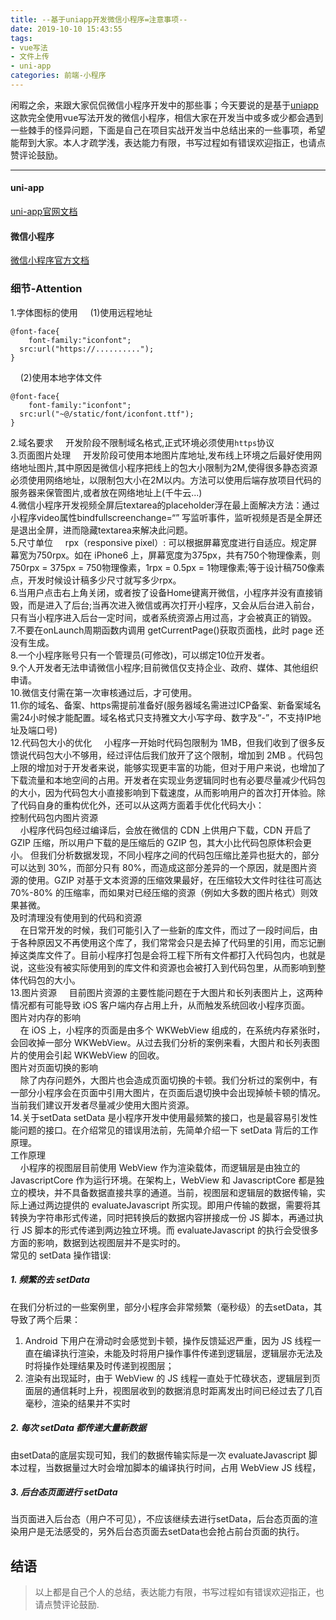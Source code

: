 ```yaml
---
title: --基于uniapp开发微信小程序=注意事项--
date: 2019-10-10 15:43:55
tags: 
- vue写法
- 文件上传
- uni-app
categories: 前端-小程序
---
```

 
  闲暇之余，来跟大家侃侃微信小程序开发中的那些事；今天要说的是基于[uniapp](https://uniapp.dcloud.io/)这款完全使用vue写法开发的微信小程序，相信大家在开发当中或多或少都会遇到一些棘手的怪异问题，下面是自己在项目实战开发当中总结出来的一些事项，希望能帮到大家。本人才疏学浅，表达能力有限，书写过程如有错误欢迎指正，也请点赞评论鼓励。

  ---
  <!--more-->
  #### uni-app
  [uni-app官网文档](https://uniapp.dcloud.io/)
  #### 微信小程序
  [微信小程序官方文档](https://developers.weixin.qq.com/miniprogram/dev/framework/config.html)
  ### 细节-Attention

  1.字体图标的使用
  &nbsp;&nbsp;&nbsp;&nbsp;(1)使用远程地址

  ```
  @font-face{
	  font-family:"iconfont";
    src:url("https://..........");
  }
  ```
  &nbsp;&nbsp;&nbsp;&nbsp;(2)使用本地字体文件
  ```
  @font-face{
	  font-family:"iconfont";
    src:url("~@/static/font/iconfont.ttf");
  }
  ```
  2.域名要求
  &nbsp;&nbsp;&nbsp;&nbsp;开发阶段不限制域名格式,正式环境必须使用`https`协议<br>
  3.页面图片处理
  &nbsp;&nbsp;&nbsp;&nbsp;开发阶段可使用本地图片库地址,发布线上环境之后最好使用网络地址图片,其中原因是微信小程序把线上的包大小限制为2M,使得很多静态资源必须使用网络地址，以限制包大小在2M以内。方法可以使用后端存放项目代码的服务器来保管图片,或者放在网络地址上(千牛云...)<br>
  4.微信小程序开发视频全屏后textarea的placeholder浮在最上面解决方法：通过小程序video属性bindfullscreenchange=“” 写监听事件，监听视频是否是全屏还是退出全屏，进而隐藏textarea来解决此问题。<br>
  5.尺寸单位
  &nbsp;&nbsp;&nbsp;&nbsp;rpx（responsive pixel）: 可以根据屏幕宽度进行自适应。规定屏幕宽为750rpx。如在 iPhone6 上，屏幕宽度为375px，共有750个物理像素，则750rpx = 375px = 750物理像素，1rpx = 0.5px = 1物理像素;等于设计稿750像素点，开发时候设计稿多少尺寸就写多少rpx。<br>
  6.当用户点击右上角关闭，或者按了设备Home键离开微信，小程序并没有直接销毁，而是进入了后台;当再次进入微信或再次打开小程序，又会从后台进入前台，只有当小程序进入后台一定时间，或者系统资源占用过高，才会被真正的销毁。<br>
  7.不要在onLaunch周期函数内调用 getCurrentPage()获取页面栈，此时 page 还没有生成。<br>
  8.一个小程序账号只有一个管理员(可修改)，可以绑定10位开发者。<br>
  9.个人开发者无法申请微信小程序;目前微信仅支持企业、政府、媒体、其他组织申请。<br>
  10.微信支付需在第一次审核通过后，才可使用。<br>
  11.你的域名、备案、https需提前准备好(服务器域名需进过ICP备案、新备案域名需24小时候才能配置。域名格式只支持雅文大小写字母、数字及“-”，不支持IP地址及端口号)<br>
  12.代码包大小的优化
  &nbsp;&nbsp;&nbsp;&nbsp;小程序一开始时代码包限制为 1MB，但我们收到了很多反馈说代码包大小不够用，经过评估后我们放开了这个限制，增加到 2MB 。代码包上限的增加对于开发者来说，能够实现更丰富的功能，但对于用户来说，也增加了下载流量和本地空间的占用。开发者在实现业务逻辑同时也有必要尽量减少代码包的大小，因为代码包大小直接影响到下载速度，从而影响用户的首次打开体验。除了代码自身的重构优化外，还可以从这两方面着手优化代码大小：<br>
  控制代码包内图片资源<br>
  &nbsp;&nbsp;&nbsp;&nbsp;小程序代码包经过编译后，会放在微信的 CDN 上供用户下载，CDN 开启了 GZIP 压缩，所以用户下载的是压缩后的 GZIP 包，其大小比代码包原体积会更小。 但我们分析数据发现，不同小程序之间的代码包压缩比差异也挺大的，部分可以达到 30%，而部分只有 80%，而造成这部分差异的一个原因，就是图片资源的使用。GZIP 对基于文本资源的压缩效果最好，在压缩较大文件时往往可高达 70%-80% 的压缩率，而如果对已经压缩的资源（例如大多数的图片格式）则效果甚微。<br>
  及时清理没有使用到的代码和资源<br>
  &nbsp;&nbsp;&nbsp;&nbsp;在日常开发的时候，我们可能引入了一些新的库文件，而过了一段时间后，由于各种原因又不再使用这个库了，我们常常会只是去掉了代码里的引用，而忘记删掉这类库文件了。目前小程序打包是会将工程下所有文件都打入代码包内，也就是说，这些没有被实际使用到的库文件和资源也会被打入到代码包里，从而影响到整体代码包的大小。<br>
  13.图片资源
  &nbsp;&nbsp;&nbsp;&nbsp;目前图片资源的主要性能问题在于大图片和长列表图片上，这两种情况都有可能导致 iOS 客户端内存占用上升，从而触发系统回收小程序页面。<br>
  图片对内存的影响<br>
  &nbsp;&nbsp;&nbsp;&nbsp;在 iOS 上，小程序的页面是由多个 WKWebView 组成的，在系统内存紧张时，会回收掉一部分 WKWebView。从过去我们分析的案例来看，大图片和长列表图片的使用会引起 WKWebView 的回收。<br>
  图片对页面切换的影响<br>
  &nbsp;&nbsp;&nbsp;&nbsp;除了内存问题外，大图片也会造成页面切换的卡顿。我们分析过的案例中，有一部分小程序会在页面中引用大图片，在页面后退切换中会出现掉帧卡顿的情况。当前我们建议开发者尽量减少使用大图片资源。<br>
  14.关于setData
  setData 是小程序开发中使用最频繁的接口，也是最容易引发性能问题的接口。在介绍常见的错误用法前，先简单介绍一下 setData 背后的工作原理。<br>
  工作原理<br>
  &nbsp;&nbsp;&nbsp;&nbsp;小程序的视图层目前使用 WebView 作为渲染载体，而逻辑层是由独立的 JavascriptCore 作为运行环境。在架构上，WebView 和 JavascriptCore 都是独立的模块，并不具备数据直接共享的通道。当前，视图层和逻辑层的数据传输，实际上通过两边提供的 evaluateJavascript 所实现。即用户传输的数据，需要将其转换为字符串形式传递，同时把转换后的数据内容拼接成一份 JS 脚本，再通过执行 JS 脚本的形式传递到两边独立环境。而 evaluateJavascript 的执行会受很多方面的影响，数据到达视图层并不是实时的。<br>
  常见的 setData 操作错误:
  ##### 1. 频繁的去 setData
  在我们分析过的一些案例里，部分小程序会非常频繁（毫秒级）的去setData，其导致了两个后果：
  1. Android 下用户在滑动时会感觉到卡顿，操作反馈延迟严重，因为 JS 线程一直在编译执行渲染，未能及时将用户操作事件传递到逻辑层，逻辑层亦无法及时将操作处理结果及时传递到视图层；
  2. 渲染有出现延时，由于 WebView 的 JS 线程一直处于忙碌状态，逻辑层到页面层的通信耗时上升，视图层收到的数据消息时距离发出时间已经过去了几百毫秒，渲染的结果并不实时


  ##### 2. 每次 setData 都传递大量新数据
  由setData的底层实现可知，我们的数据传输实际是一次 evaluateJavascript 脚本过程，当数据量过大时会增加脚本的编译执行时间，占用 WebView JS 线程，
  ##### 3. 后台态页面进行 setData
  当页面进入后台态（用户不可见），不应该继续去进行setData，后台态页面的渲染用户是无法感受的，另外后台态页面去setData也会抢占前台页面的执行。

  ## 结语
  >以上都是自己个人的总结，表达能力有限，书写过程如有错误欢迎指正，也请点赞评论鼓励.